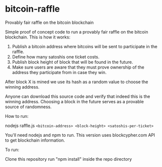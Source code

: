 # bitcoin-raffle
Provably fair raffle on the bitcoin blockchain

Simple proof of concept code to run a provably fair raffle on the bitcoin blockchain.
This is how it works:
1. Publish a bitcoin address where bitcoins will be sent to participate in the raffle.
2. Define how many satoshis one ticket costs.
3. Publish block height of block that will be found in the future.
4. Make sure users are aware that they must prove ownership of the address they participate from in case they win.

After block X is mined we use its hash as a random value to choose the winning address.

Anyone can download this source code and verify that indeed this is the winning address. Choosing a block in the
future serves as a provable source of randomness.

How to run:

nodejs raffle.js `<bitcoin-address> <block-height> <satoshis-per-ticket>`

You'll need nodejs and npm to run. This version uses blockcypher.com API to get blockchain information.

To run:

Clone this repository
run "npm install" inside the repo directory

